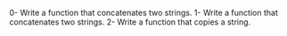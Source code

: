 0-	Write a function that concatenates two strings.
1-	Write a function that concatenates two strings.
2-	Write a function that copies a string.
